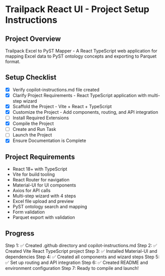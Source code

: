 # Trailpack React UI - Project Setup Instructions

## Project Overview
Trailpack Excel to PyST Mapper - A React TypeScript web application for mapping Excel data to PyST ontology concepts and exporting to Parquet format.

## Setup Checklist

- [x] Verify copilot-instructions.md file created
- [x] Clarify Project Requirements - React TypeScript application with multi-step wizard
- [x] Scaffold the Project - Vite + React + TypeScript
- [x] Customize the Project - Add components, routing, and API integration
- [ ] Install Required Extensions
- [x] Compile the Project
- [ ] Create and Run Task
- [ ] Launch the Project
- [x] Ensure Documentation is Complete

## Project Requirements
- React 18+ with TypeScript
- Vite for build tooling
- React Router for navigation
- Material-UI for UI components
- Axios for API calls
- Multi-step wizard with 4 steps
- Excel file upload and preview
- PyST ontology search and mapping
- Form validation
- Parquet export with validation

## Progress
Step 1: ✅ Created .github directory and copilot-instructions.md
Step 2: ✅ Created Vite React TypeScript project
Step 3: ✅ Installed Material-UI and dependencies
Step 4: ✅ Created all components and wizard steps
Step 5: ✅ Set up routing and API integration
Step 6: ✅ Created README and environment configuration
Step 7: Ready to compile and launch!
